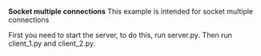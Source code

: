 **Socket multiple connections**
This example is intended for socket multiple connections

First you need to start the server, to do this, run server.py․ 
Then run client_1.py and client_2.py.

